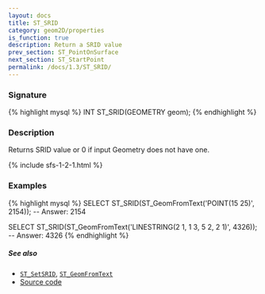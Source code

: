 ```yaml
---
layout: docs
title: ST_SRID
category: geom2D/properties
is_function: true
description: Return a SRID value
prev_section: ST_PointOnSurface
next_section: ST_StartPoint
permalink: /docs/1.3/ST_SRID/
---
```


### Signature

{% highlight mysql %}
INT ST_SRID(GEOMETRY geom);
{% endhighlight %}

### Description

Returns SRID value or 0 if input Geometry does not have one.

{% include sfs-1-2-1.html %}

### Examples

{% highlight mysql %}
SELECT ST_SRID(ST_GeomFromText('POINT(15 25)', 2154));
-- Answer: 2154

SELECT ST_SRID(ST_GeomFromText('LINESTRING(2 1, 1 3, 5 2, 2 1)',
               4326));
-- Answer: 4326
{% endhighlight %}

##### See also

* [`ST_SetSRID`](../ST_SetSRID),
[`ST_GeomFromText`](../ST_GeomFromText)
* <a href="https://github.com/orbisgis/h2gis/blob/v1.3.0/h2gis-functions/src/main/java/org/h2gis/functions/spatial/properties/ST_SRID.java" target="_blank">Source code</a>